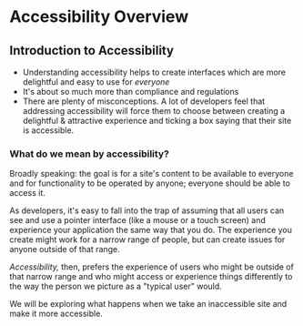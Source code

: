# Accessibility Overview

## Introduction to Accessibility
- Understanding accessibility helps to create interfaces which are more delightful and easy to use for _everyone_
- It's about so much more than compliance and regulations
- There are plenty of misconceptions. A lot of developers feel that addressing accessibility will force them to choose between creating a delightful & attractive experience and ticking a box saying that their site is accessible.

### What do we mean by accessibility?
Broadly speaking: the goal is for a site's content to be available to everyone and for functionality to be operated by anyone; everyone should be able to access it.

As developers, it's easy to fall into the trap of assuming that all users can see and use a pointer interface (like a mouse or a touch screen) and experience your application the same way that you do. The experience you create might work for a narrow range of people, but can create issues for anyone outside of that range.

_Accessibility,_ then, prefers the experience of users who might be outside of that narrow range and who might access or experience things differently to the way the person we picture as a "typical user" would.

We will be exploring what happens when we take an inaccessible site and make it more accessible.